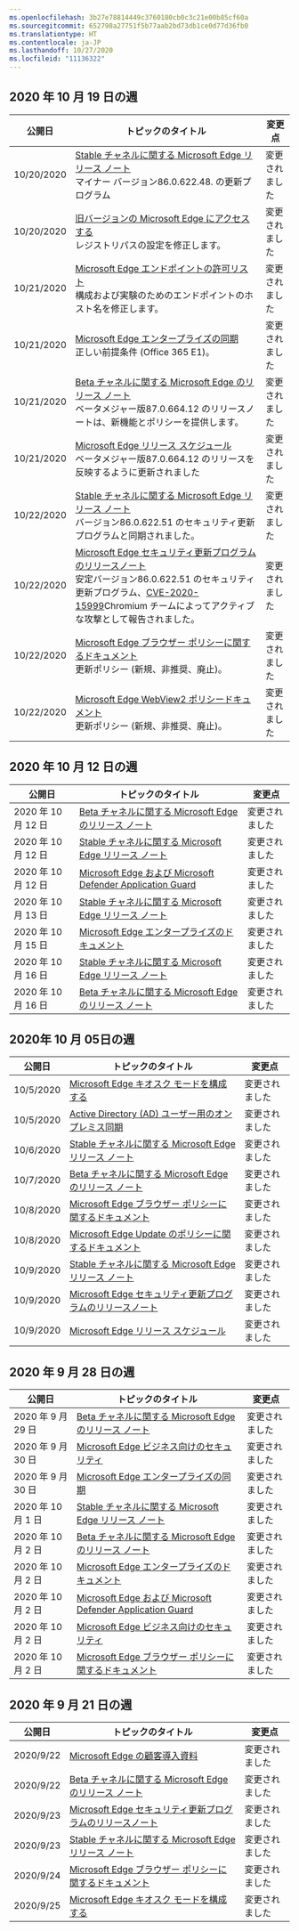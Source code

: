 ```yaml
---
ms.openlocfilehash: 3b27e78814449c3760180cb0c3c21e00b85cf60a
ms.sourcegitcommit: 652798a27751f5b77aab2bd73db1ce0d77d36fb0
ms.translationtype: HT
ms.contentlocale: ja-JP
ms.lasthandoff: 10/27/2020
ms.locfileid: "11136322"
---
```

<!-- This file is generated automatically each week. Changes made to this file will be overwritten.-->


## 2020 年 10 月 19 日の週


| 公開日 |トピックのタイトル | 変更点 |
|------|------------|--------|
| 10/20/2020 | [Stable チャネルに関する Microsoft Edge リリース ノート](/DeployEdge/microsoft-edge-relnote-stable-channel)<br>マイナー バージョン86.0.622.48. の更新プログラム | 変更されました |
| 10/20/2020 | [旧バージョンの Microsoft Edge にアクセスする](/DeployEdge/microsoft-edge-sysupdate-access-old-edge)<br>レジストリパスの設定を修正します。 | 変更されました |
| 10/21/2020 | [Microsoft Edge エンドポイントの許可リスト](/DeployEdge/microsoft-edge-security-endpoints)<br>構成および実験のためのエンドポイントのホスト名を修正します。| 変更されました |
| 10/21/2020 | [Microsoft Edge エンタープライズの同期](/DeployEdge/microsoft-edge-enterprise-sync)<br> 正しい前提条件 (Office 365 E1)。 | 変更されました |
| 10/21/2020 | [Beta チャネルに関する Microsoft Edge のリリース ノート](/DeployEdge/microsoft-edge-relnote-beta-channel)<br>ベータメジャー版87.0.664.12 のリリースノートは、新機能とポリシーを提供します。 | 変更されました |
| 10/21/2020 | [Microsoft Edge リリース スケジュール](/DeployEdge/microsoft-edge-release-schedule)<br>ベータメジャー版87.0.664.12 のリリースを反映するように更新されました | 変更されました |
| 10/22/2020 | [Stable チャネルに関する Microsoft Edge リリース ノート](/DeployEdge/microsoft-edge-relnote-stable-channel)<br>バージョン86.0.622.51 のセキュリティ更新プログラムと同期されました。 | 変更されました |
| 10/22/2020 | [Microsoft Edge セキュリティ更新プログラムのリリースノート](/DeployEdge/microsoft-edge-relnotes-security)<br>安定バージョン86.0.622.51 のセキュリティ更新プログラム、[CVE-2020-15999](https://cve.mitre.org/cgi-bin/cvename.cgi?name=CVE-2020-15999)Chromium チームによってアクティブな攻撃として報告されました。 | 変更されました |
| 10/22/2020 | [Microsoft Edge ブラウザー ポリシーに関するドキュメント](/DeployEdge/microsoft-edge-policies)<br>更新ポリシー (新規、非推奨、廃止)。 | 変更されました |
| 10/22/2020 | [Microsoft Edge WebView2 ポリシードキュメント](/DeployEdge/microsoft-edge-webview-policies)<br>更新ポリシー (新規、非推奨、廃止)。 | 変更されました |


## 2020 年 10 月 12 日の週


| 公開日 |トピックのタイトル | 変更点 |
|------|------------|--------|
| 2020 年 10 月 12 日 | [Beta チャネルに関する Microsoft Edge のリリース ノート](/DeployEdge/microsoft-edge-relnote-beta-channel) | 変更されました |
| 2020 年 10 月 12 日 | [Stable チャネルに関する Microsoft Edge リリース ノート](/DeployEdge/microsoft-edge-relnote-stable-channel) | 変更されました |
| 2020 年 10 月 12 日 | [Microsoft Edge および Microsoft Defender Application Guard](/DeployEdge/microsoft-edge-security-windows-defender-application-guard) | 変更されました |
| 2020 年 10 月 13 日 | [Stable チャネルに関する Microsoft Edge リリース ノート](/DeployEdge/microsoft-edge-relnote-stable-channel) | 変更されました |
| 2020 年 10 月 15 日 | [Microsoft Edge エンタープライズのドキュメント](/DeployEdge/index) | 変更されました |
| 2020 年 10 月 16 日 | [Stable チャネルに関する Microsoft Edge リリース ノート](/DeployEdge/microsoft-edge-relnote-stable-channel) | 変更されました |
| 2020 年 10 月 16 日 | [Beta チャネルに関する Microsoft Edge のリリース ノート](/DeployEdge/microsoft-edge-relnote-beta-channel) | 変更されました |


## 2020年 10 月 05日の週


| 公開日 |トピックのタイトル | 変更点 |
|------|------------|--------|
| 10/5/2020 | [Microsoft Edge キオスク モードを構成する](/DeployEdge/microsoft-edge-configure-kiosk-mode) | 変更されました |
| 10/5/2020 | [Active Directory (AD) ユーザー用のオンプレミス同期](/DeployEdge/microsoft-edge-on-premises-sync) | 変更されました |
| 10/6/2020 | [Stable チャネルに関する Microsoft Edge リリース ノート](/DeployEdge/microsoft-edge-relnote-stable-channel) | 変更されました |
| 10/7/2020 | [Beta チャネルに関する Microsoft Edge のリリース ノート](/DeployEdge/microsoft-edge-relnote-beta-channel) | 変更されました |
| 10/8/2020 | [Microsoft Edge ブラウザー ポリシーに関するドキュメント](/DeployEdge/microsoft-edge-policies) | 変更されました |
| 10/8/2020 | [Microsoft Edge Update のポリシーに関するドキュメント](/DeployEdge/microsoft-edge-update-policies) | 変更されました |
| 10/9/2020 | [Stable チャネルに関する Microsoft Edge リリース ノート](/DeployEdge/microsoft-edge-relnote-stable-channel) | 変更されました |
| 10/9/2020 | [Microsoft Edge セキュリティ更新プログラムのリリースノート](/DeployEdge/microsoft-edge-relnotes-security) | 変更されました |
| 10/9/2020 | [Microsoft Edge リリース スケジュール](/DeployEdge/microsoft-edge-release-schedule) | 変更されました |


## 2020 年 9 月 28 日の週


| 公開日 |トピックのタイトル | 変更点 |
|------|------------|--------|
| 2020 年 9 月 29 日 | [Beta チャネルに関する Microsoft Edge のリリース ノート](/DeployEdge/microsoft-edge-relnote-beta-channel) | 変更されました |
| 2020 年 9 月 30 日 | [Microsoft Edge ビジネス向けのセキュリティ](/DeployEdge/ms-edge-security-for-business) | 変更されました |
| 2020 年 9 月 30 日 | [Microsoft Edge エンタープライズの同期](/DeployEdge/microsoft-edge-enterprise-sync) | 変更されました |
| 2020 年 10 月 1 日 | [Stable チャネルに関する Microsoft Edge リリース ノート](/DeployEdge/microsoft-edge-relnote-stable-channel) | 変更されました |
| 2020 年 10 月 2 日 | [Beta チャネルに関する Microsoft Edge のリリース ノート](/DeployEdge/microsoft-edge-relnote-beta-channel) | 変更されました |
| 2020 年 10 月 2 日 | [Microsoft Edge エンタープライズのドキュメント](/DeployEdge/index) | 変更されました |
| 2020 年 10 月 2 日 | [Microsoft Edge および Microsoft Defender Application Guard](/DeployEdge/microsoft-edge-security-windows-defender-application-guard) | 変更されました |
| 2020 年 10 月 2 日 | [Microsoft Edge ビジネス向けのセキュリティ](/DeployEdge/ms-edge-security-for-business) | 変更されました |
| 2020 年 10 月 2 日 | [Microsoft Edge ブラウザー ポリシーに関するドキュメント](/DeployEdge/microsoft-edge-policies) | 変更されました |


## 2020 年 9 月 21 日の週


| 公開日 |トピックのタイトル | 変更点 |
|------|------------|--------|
| 2020/9/22 | [Microsoft Edge の顧客導入資料](/DeployEdge/microsoft-edge-customer-adoption-kit) | 変更されました |
| 2020/9/22 | [Beta チャネルに関する Microsoft Edge のリリース ノート](/DeployEdge/microsoft-edge-relnote-beta-channel) | 変更されました |
| 2020/9/23 | [Microsoft Edge セキュリティ更新プログラムのリリースノート](/DeployEdge/microsoft-edge-relnotes-security) | 変更されました |
| 2020/9/23 | [Stable チャネルに関する Microsoft Edge リリース ノート](/DeployEdge/microsoft-edge-relnote-stable-channel) | 変更されました |
| 2020/9/24 | [Microsoft Edge ブラウザー ポリシーに関するドキュメント](/DeployEdge/microsoft-edge-policies) | 変更されました |
| 2020/9/25 | [Microsoft Edge キオスク モードを構成する](/DeployEdge/microsoft-edge-configure-kiosk-mode) | 変更されました |

